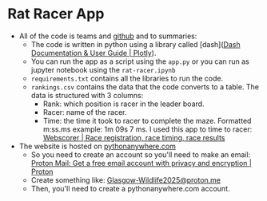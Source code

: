 # Rat Racer App
- All of the code is teams and [github](https://github.com/Dangus99/Glasgow-Wildlife-2025) and to summaries:
	- The code is written in python using a library called [dash]([Dash Documentation & User Guide | Plotly](https://dash.plotly.com/)).
	- You can run the app as a script using the `app.py` or you can run as jupyter notebook using the `rat-racer.ipynb`
	- `requirements.txt` contains all the libraries to run the code.
	- `rankings.csv` contains the data that the code converts to a table. The data is structured with 3 columns:
		- Rank: which position is racer in the leader board.
		- Racer: name of the racer.
		- Time: the time it took to racer to complete the maze. Formatted m:ss.ms example: 1m 09s 7 ms. I used this app to time to racer: [Webscorer | Race registration, race timing, race results](https://www.webscorer.com/)
- The website is hosted on [pythonanywhere.com](https://www.pythonanywhere.com/)
	- So you need to create an account so you'll need to make an email: [Proton Mail: Get a free email account with privacy and encryption | Proton](https://proton.me/mail)
	- Create something like: Glasgow-Wildlife2025@proton.me
	- Then, you'll need to create a pythonanywhere.com account.
